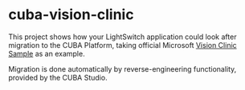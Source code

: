 # cuba-vision-clinic

This project shows how your LightSwitch application could look after migration to the CUBA Platform, taking official Microsoft [Vision Clinic Sample](https://code.msdn.microsoft.com/windowsdesktop/Visual-Studio-LightSwitch-c8e92df4) as an example.

Migration is done automatically by reverse-engineering functionality, provided by the CUBA Studio.

